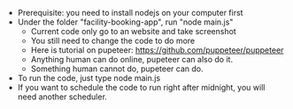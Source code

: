 - Prerequisite: you need to install nodejs on your computer first
- Under the folder "facility-booking-app", run "node main.js"
    - Current code only go to an website and take screenshot
    - You still need to change the code to do more
    - Here is tutorial on pupeteer: https://github.com/puppeteer/puppeteer
    - Anything human can do online, pupeteer can also do it.
    - Something human cannot do, pupeteer can do.
- To run the code, just type node main.js
- If you want to schedule the code to run right after midnight, you will need another scheduler.